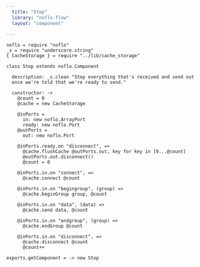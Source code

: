 ```yaml
---
  title: "Stop"
  library: "noflo-flow"
  layout: "component"

---
```


    noflo = require "noflo"
    _s = require "underscore.string"
    { CacheStorage } = require "../lib/cache_storage"
    
    class Stop extends noflo.Component
    
      description: _s.clean "Stop everything that's received and send out
      once we're told that we're ready to send."
    
      constructor: ->
        @count = 0
        @cache = new CacheStorage
    
        @inPorts =
          in: new noflo.ArrayPort
          ready: new noflo.Port
        @outPorts =
          out: new noflo.Port
    
        @inPorts.ready.on "disconnect", =>
          @cache.flushCache @outPorts.out, key for key in [0...@count]
          @outPorts.out.disconnect()
          @count = 0
    
        @inPorts.in.on "connect", =>
          @cache.connect @count
    
        @inPorts.in.on "begingroup", (group) =>
          @cache.beginGroup group, @count
    
        @inPorts.in.on "data", (data) =>
          @cache.send data, @count
    
        @inPorts.in.on "endgroup", (group) =>
          @cache.endGroup @count
    
        @inPorts.in.on "disconnect", =>
          @cache.disconnect @count
          @count++
    
    exports.getComponent = -> new Stop
    
